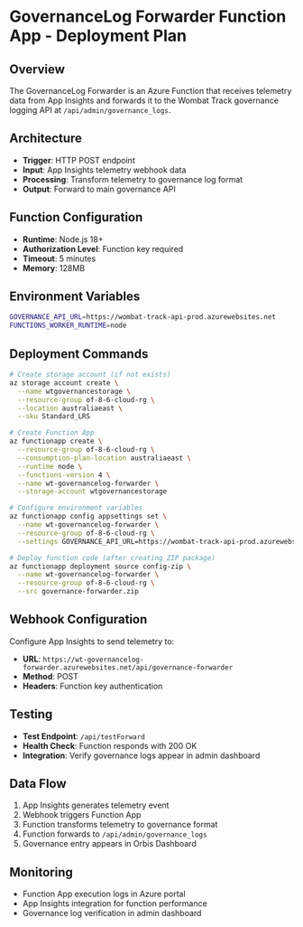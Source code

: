 # GovernanceLog Forwarder Function App - Deployment Plan

## Overview
The GovernanceLog Forwarder is an Azure Function that receives telemetry data from App Insights and forwards it to the Wombat Track governance logging API at `/api/admin/governance_logs`.

## Architecture
- **Trigger**: HTTP POST endpoint
- **Input**: App Insights telemetry webhook data
- **Processing**: Transform telemetry to governance log format
- **Output**: Forward to main governance API

## Function Configuration
- **Runtime**: Node.js 18+
- **Authorization Level**: Function key required
- **Timeout**: 5 minutes
- **Memory**: 128MB

## Environment Variables
```bash
GOVERNANCE_API_URL=https://wombat-track-api-prod.azurewebsites.net
FUNCTIONS_WORKER_RUNTIME=node
```

## Deployment Commands
```bash
# Create storage account (if not exists)
az storage account create \
  --name wtgovernancestorage \
  --resource-group of-8-6-cloud-rg \
  --location australiaeast \
  --sku Standard_LRS

# Create Function App
az functionapp create \
  --resource-group of-8-6-cloud-rg \
  --consumption-plan-location australiaeast \
  --runtime node \
  --functions-version 4 \
  --name wt-governancelog-forwarder \
  --storage-account wtgovernancestorage

# Configure environment variables
az functionapp config appsettings set \
  --name wt-governancelog-forwarder \
  --resource-group of-8-6-cloud-rg \
  --settings GOVERNANCE_API_URL=https://wombat-track-api-prod.azurewebsites.net

# Deploy function code (after creating ZIP package)
az functionapp deployment source config-zip \
  --name wt-governancelog-forwarder \
  --resource-group of-8-6-cloud-rg \
  --src governance-forwarder.zip
```

## Webhook Configuration
Configure App Insights to send telemetry to:
- **URL**: `https://wt-governancelog-forwarder.azurewebsites.net/api/governance-forwarder`
- **Method**: POST
- **Headers**: Function key authentication

## Testing
- **Test Endpoint**: `/api/testForward`
- **Health Check**: Function responds with 200 OK
- **Integration**: Verify governance logs appear in admin dashboard

## Data Flow
1. App Insights generates telemetry event
2. Webhook triggers Function App
3. Function transforms telemetry to governance format
4. Function forwards to `/api/admin/governance_logs`
5. Governance entry appears in Orbis Dashboard

## Monitoring
- Function App execution logs in Azure portal
- App Insights integration for function performance
- Governance log verification in admin dashboard